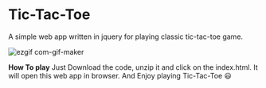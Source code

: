 # Tic-Tac-Toe
A simple web app written in jquery for playing classic tic-tac-toe game.

![ezgif com-gif-maker](https://user-images.githubusercontent.com/11156601/196588709-1e7eb06f-4559-4c65-b60d-8ff03207e3b9.gif)


**How To play**
Just Download the code, unzip it and click on the index.html. It will open this web app in browser.
And Enjoy playing Tic-Tac-Toe :smiley:
